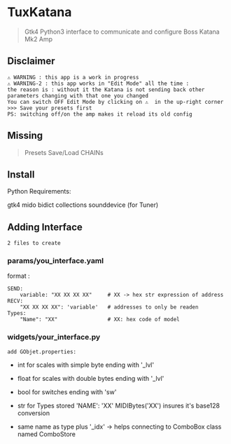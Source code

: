 # TuxKatana

  > Gtk4 Python3 interface to communicate and configure Boss Katana Mk2 Amp

## Disclaimer

    ⚠️ WARNING : this app is a work in progress
    ⚠️ WARNING-2 : this app works in "Edit Mode" all the time :
    the reason is : without it the Katana is not sending back other parameters changing with that one you changed
    You can switch OFF Edit Mode by clicking on ⚠️  in the up-right corner
    >>> Save your presets first
    PS: switching off/on the amp makes it reload its old config

## Missing

  > Presets Save/Load
  > CHAINs 

## Install

Python Requirements:

gtk4 mido bidict collections sounddevice (for Tuner)

## Adding Interface

    2 files to create

### params/you_interface.yaml

format :
```
SEND:
    variable: "XX XX XX XX"     # XX -> hex str expression of address 
RECV:
    "XX XX XX XX": 'variable'   # addresses to only be readen
Types:
    "Name": "XX"                # XX: hex code of model
```
### widgets/your_interface.py

    add GObjet.properties:

   * int for scales with simple byte ending with '_lvl'

   * float for scales with double bytes ending with '_lvl'

   * bool for switches ending with 'sw'

   * str for Types stored 'NAME': 'XX' MIDIBytes('XX') insures it's base128 conversion

   * same name as type plus '_idx' -> helps connecting to ComboBox class named ComboStore


    
